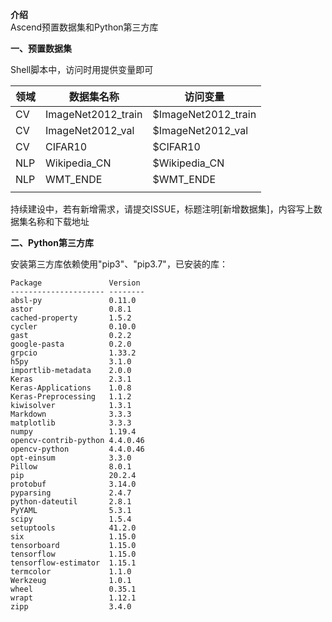  **介绍**  
Ascend预置数据集和Python第三方库

 **一、预置数据集** 

Shell脚本中，访问时用提供变量即可

| 领域  | 数据集名称        | 访问变量            |
|-----|--------------|---------------|
| CV  | ImageNet2012_train | $ImageNet2012_train |
| CV  | ImageNet2012_val | $ImageNet2012_val |
| CV  | CIFAR10      | $CIFAR10      |
| NLP | Wikipedia_CN | $Wikipedia_CN |
| NLP | WMT_ENDE     | $WMT_ENDE      |
|     |              |               |

持续建设中，若有新增需求，请提交ISSUE，标题注明[新增数据集]，内容写上数据集名称和下载地址

 **二、Python第三方库** 

安装第三方库依赖使用"pip3"、"pip3.7"，已安装的库：
```
Package               Version
--------------------- --------
absl-py               0.11.0
astor                 0.8.1
cached-property       1.5.2
cycler                0.10.0
gast                  0.2.2
google-pasta          0.2.0
grpcio                1.33.2
h5py                  3.1.0
importlib-metadata    2.0.0
Keras                 2.3.1
Keras-Applications    1.0.8
Keras-Preprocessing   1.1.2
kiwisolver            1.3.1
Markdown              3.3.3
matplotlib            3.3.3
numpy                 1.19.4
opencv-contrib-python 4.4.0.46
opencv-python         4.4.0.46
opt-einsum            3.3.0
Pillow                8.0.1
pip                   20.2.4
protobuf              3.14.0
pyparsing             2.4.7
python-dateutil       2.8.1
PyYAML                5.3.1
scipy                 1.5.4
setuptools            41.2.0
six                   1.15.0
tensorboard           1.15.0
tensorflow            1.15.0
tensorflow-estimator  1.15.1
termcolor             1.1.0
Werkzeug              1.0.1
wheel                 0.35.1
wrapt                 1.12.1
zipp                  3.4.0
```

